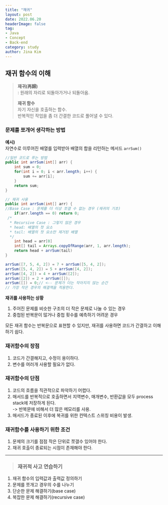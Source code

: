 ```yaml
---
title: "재귀"
layout: post
date: 2022.06.20
headerImage: false
tag:
- Java
- Concept
- Back-end
category: study
author: Jina Kim
---
```


## 재귀 함수의 이해  

> **재귀(再歸)**  
> : 원래의 자리로 되돌아가거나 되돌아옴.      
> 
> **재귀 함수**   
자기 자신을 호출하는 함수.   
반복적인 작업을 좀 더 간결한 코드로 풀어낼 수 있다.   

### 문제를 쪼개어 생각하는 방법  

**예시)**  
자연수로 이루어진 배열를 입력받아 배열의 합을 리턴하는 메서드 `arrSum()`

```java
//일반 코드로 푸는 방법
public int arrSum(int[] arr) {
	int sum = 0;
	for(int i = 0; i < arr.length; i++) {
		sum += arr[i];
	}
	return sum;
}
```
```java
// 재귀 사용
public int arrSum(int[] arr) {
//Base Case : 문제를 더 이상 쪼갤 수 없는 경우 (재귀의 기초)
	if(arr.length == 0) return 0;
 /*
  * Recursive Case : 그렇지 않은 경우
  * head: 배열의 첫 요소
  * tail: 배열의 첫 요소만 제거된 배열
  */
	int head = arr[0]
	int[] tail = Arrays.copyOfRange(arr, 1, arr.length);
	return head + arrSum(tail)
}
```
```java
arrSum([7, 5, 4, 2]) = 7 + arrSum([5, 4, 2]);
arrSum([5, 4, 2]) = 5 + arrSum([4, 2]);
arrSum([4, 2]) = 4 + arrSum([2]);
arrSum([2]) = 2 + arrSum([]);
arrSum([]) = 0;// <-- 문제가 더는 작아지지 않는 순간
// 가장 작은 경우의 해결책을 적용한다.
```

**재귀를 사용하는 상황**  

1. 주어진 문제를 비슷한 구조의 더 작은 문제로 나눌 수 있는 경우  
2. 중첩된 반복문이 많거나 중첩 횟수를 예측하기 어려운 경우  


모든 재귀 함수는 반복문으로 표현할 수 있지만, 재귀를 사용하면 코드가 간결하고 이해하기 쉽다.  

### 재귀함수의 장점  

1. 코드가 간결해지고, 수정이 용이하다.  
2. 변수를 여러개 사용할 필요가 없다.  

### 재귀함수의 단점  

1. 코드의 흐름을 직관적으로 파악하기 어렵다.  
2. 매서드를 반복적으로 호출하면서 지역변수, 매개변수, 반환값을 모두 process stack에 저장하게 된다.   
 -> 반복문에 비해서 더 많은 메모리를 사용.  
3. 매서드가 종료된 이후에 복귀를 위한 컨텍스트 스위칭 비용이 발생.  

### 재귀함수를 사용하기 위한 조건  

1. 문제의 크기를 점점 작은 단위로 쪼갤수 있어야 한다.
2. 재귀 호출이 종료되는 시점이 존재해야 한다.


-----
 > ### 재귀적 사고 연습하기
1. 재귀 함수의 입력값과 출력값 정의하기
2. 문제를 쪼개고 경우의 수를 나누기
3. 단순한 문제 해결하기(base case)
4. 복잡한 문제 해결하기(recursive case)
